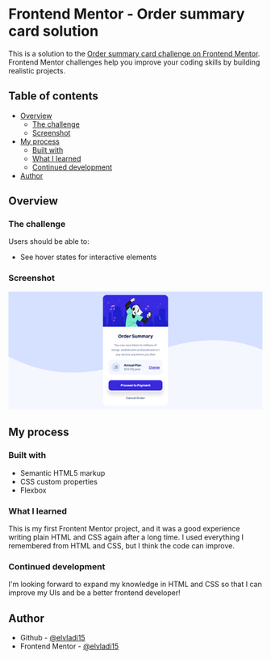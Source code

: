 # Frontend Mentor - Order summary card solution

This is a solution to the [Order summary card challenge on Frontend Mentor](https://www.frontendmentor.io/challenges/order-summary-component-QlPmajDUj). Frontend Mentor challenges help you improve your coding skills by building realistic projects.

## Table of contents

- [Overview](#overview)
  - [The challenge](#the-challenge)
  - [Screenshot](#screenshot)
- [My process](#my-process)
  - [Built with](#built-with)
  - [What I learned](#what-i-learned)
  - [Continued development](#continued-development)
- [Author](#author)

## Overview

### The challenge

Users should be able to:

- See hover states for interactive elements

### Screenshot

![My screenshot](./screenshot.jpg)

## My process

### Built with

- Semantic HTML5 markup
- CSS custom properties
- Flexbox

### What I learned

This is my first Frontent Mentor project, and it was a good experience writing plain HTML and CSS again after a long time. I used everything I remembered from HTML and CSS, but I think the code can improve.

### Continued development

I'm looking forward to expand my knowledge in HTML and CSS so that I can improve my UIs and be a better frontend developer!

## Author

- Github - [@elvladi15](https://www.github.com/elvladi15)
- Frontend Mentor - [@elvladi15](https://www.frontendmentor.io/profile/elvladi15)
